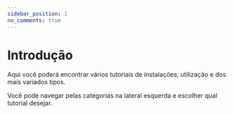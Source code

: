 ```yaml
---
sidebar_position: 1
no_comments: true
---
```


# Introdução

Aqui você poderá encontrar vários tutoriais de instalações, utilização e dos
mais variados tipos.

Você pode navegar pelas categorias na lateral esquerda e escolher qual tutorial
desejar.

